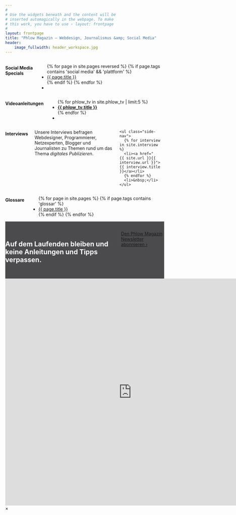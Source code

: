 ```yaml
---
#
# Use the widgets beneath and the content will be
# inserted automagically in the webpage. To make
# this work, you have to use › layout: frontpage
#
layout: frontpage
title: "Phlow Magazin – Webdesign, Journalismus &amp; Social Media"
header:
    image_fullwidth: header_workspace.jpg
---
```

<div class="row">
  <div class="medium-4 columns">
    <h4 class="b15">Social Media Specials</h4>
    <ul class="side-nav">
      {% for page in site.pages reversed %}
      {% if page.tags contains 'social media' && 'plattform' %}<li><a href="{{ site.url }}{{ page.url }}">{{ page.title }}</a></li>{% endif %}
      {% endfor %}
      <li>&nbsp;</li>
    </ul>
  </div><!-- /.medium-4.columns -->


  <div class="medium-4 columns">
    <h4 class="b15">Videoanleitungen</h4>
    <ul class="side-nav">
      {% for phlow_tv in site.phlow_tv | limit:5 %}
      <li><a href="{{ site.url }}{{ phlow_tv.url }}"><strong>{{ phlow_tv.title }}</strong></a></li>
      {% endfor %}
      <li>&nbsp;</li>
    </ul>
  </div><!-- /.medium-4.columns -->


<div class="medium-4 columns">
    <h4 class="b15">Interviews</h4>
    <p>
      Unsere Interviews befragen Webdesigner, Programmierer, Netzexperten, Blogger und Journalisten zu Themen rund um das Thema <em>digitales Publizieren</em>.
    </p>

    <ul class="side-nav">
      {% for interview in site.interview %}
      <li><a href="{{ site.url }}{{ interview.url }}">{{ interview.title }}</a></li>
      {% endfor %}
      <li>&nbsp;</li>
    </ul>
</div><!-- /.medium-4.columns -->
</div><!-- /.row -->


<div class="row">
<div class="medium-4 columns">
</div><!-- /.medium-4.columns -->


  <div class="medium-4 columns">
    <h4 class="b15">Glossare</h4>
    <ul>
      {% for page in site.pages %}
      {% if page.tags contains 'glossar' %}<li><a href="{{ site.url }}{{ page.url }}">{{ page.title }}</a></li>{% endif %}
      {% endfor %}
    </ul>
</div><!-- /.medium-4.columns -->


<div class="medium-4 columns">
</div><!-- /.medium-4.columns -->
</div><!-- /.row -->



<div class="t30 b60" style="padding: 30px 0; background: #4b4b4d;">

<div class="row">
  <div class="small-12 text-center medium-10 medium-offset-1 columns">
    <h2 style="color: #fff;" class="shadow-black b30">Auf dem Laufenden bleiben und keine Anleitungen und Tipps verpassen.</h2>
    <a class="radius button success shadow-black" href="#" data-reveal-id="newsletter-abo">Den Phlow Magazin Newsletter abonnieren ›</a>
  </div><!-- /.small-12 medium-8.columns -->
</div><!-- /.row -->
</div>





<div id="newsletter-abo" class="reveal-modal" data-reveal>
  <iframe width="800" height="720" src="http://phlow.us2.list-manage1.com/subscribe?u=acb99fb0411d067a7c7ccdb61&id=81e932aa5d" frameborder="0" allowfullscreen=""></iframe>
  <a class="close-reveal-modal">&#215;</a>
</div>

